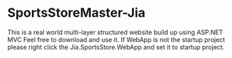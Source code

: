 # SportsStoreMaster-Jia
This is a real world multi-layer structured website build up using ASP.NET MVC
Feel free to download and use it.
If WebApp is not the startup project please right click the Jia.SportsStore.WebApp and set it to startup project.
